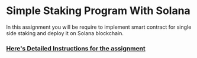 # Simple Staking Program With Solana
In this assignment you will be require to implement smart contract for single side staking and deploy it on Solana blockchain. 

### [Here's Detailed Instructions for the assignment](https://github.com/Rezga12/staking-program-doc/tree/main)